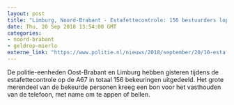 ```yaml
---
layout: post
title: "Limburg, Noord-Brabant - Estafettecontrole: 156 bestuurders lopen tegen de lamp"
date: Thu, 20 Sep 2018 13:54:00 GMT
categories: 
- noord-brabant 
- geldrop-mierlo 
externe_link: "https://www.politie.nl/nieuws/2018/september/20/10-estafettecontrole-156-bestuurders-lopen-tegen-de-lamp.html"
---
```


De politie-eenheden Oost-Brabant en Limburg hebben gisteren tijdens de estafettecontrole op de A67 in totaal 156 bekeuringen uitgedeeld. Het grote merendeel van de bekeurde personen kreeg een bon voor het vasthouden van de telefoon, met name om te appen of bellen.
